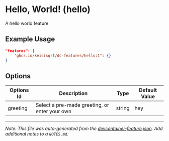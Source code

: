 
# Hello, World! (hello)

A hello world feature

## Example Usage

```json
"features": {
    "ghcr.io/keisisqrl/dc-features/hello:1": {}
}
```

## Options

| Options Id | Description | Type | Default Value |
|-----|-----|-----|-----|
| greeting | Select a pre-made greeting, or enter your own | string | hey |



---

_Note: This file was auto-generated from the [devcontainer-feature.json](https://github.com/keisisqrl/dc-features/blob/main/src/hello/devcontainer-feature.json).  Add additional notes to a `NOTES.md`._
